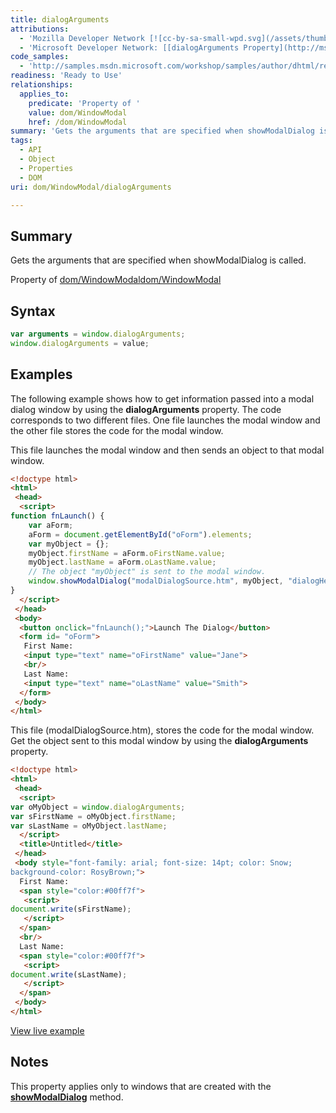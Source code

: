 ```yaml
---
title: dialogArguments
attributions:
  - 'Mozilla Developer Network [![cc-by-sa-small-wpd.svg](/assets/thumb/8/8c/cc-by-sa-small-wpd.svg/120px-cc-by-sa-small-wpd.svg.png)](http://creativecommons.org/licenses/by-sa/3.0/us/): [[dialogArguments](https://developer.mozilla.org/en-US/docs/Web/API/Window.dialogArguments) Article]'
  - 'Microsoft Developer Network: [[dialogArguments Property](http://msdn.microsoft.com/en-us/library/ie/ms533723(v=vs.85).aspx) Article]'
code_samples:
  - 'http://samples.msdn.microsoft.com/workshop/samples/author/dhtml/refs/dialogArgumentsCallerEX1.htm'
readiness: 'Ready to Use'
relationships:
  applies_to:
    predicate: 'Property of '
    value: dom/WindowModal
    href: /dom/WindowModal
summary: 'Gets the arguments that are specified when showModalDialog is called.'
tags:
  - API
  - Object
  - Properties
  - DOM
uri: dom/WindowModal/dialogArguments

---
```

## Summary

Gets the arguments that are specified when showModalDialog is called.

Property of [dom/WindowModal](/dom/WindowModal)[dom/WindowModal](/dom/WindowModal)

## Syntax

``` js
var arguments = window.dialogArguments;
window.dialogArguments = value;
```

## Examples

The following example shows how to get information passed into a modal dialog window by using the **dialogArguments** property. The code corresponds to two different files. One file launches the modal window and the other file stores the code for the modal window.

This file launches the modal window and then sends an object to that modal window.

``` html
<!doctype html>
<html>
 <head>
  <script>
function fnLaunch() {
    var aForm;
    aForm = document.getElementById("oForm").elements;
    var myObject = {};
    myObject.firstName = aForm.oFirstName.value;
    myObject.lastName = aForm.oLastName.value;
    // The object "myObject" is sent to the modal window.
    window.showModalDialog("modalDialogSource.htm", myObject, "dialogHeight:300px; dialogLeft:200px;");
}
  </script>
 </head>
 <body>
  <button onclick="fnLaunch();">Launch The Dialog</button>
  <form id= "oForm">
   First Name:
   <input type="text" name="oFirstName" value="Jane">
   <br/>
   Last Name:
   <input type="text" name="oLastName" value="Smith">
  </form>
 </body>
</html>
```

This file (modalDialogSource.htm), stores the code for the modal window. Get the object sent to this modal window by using the **dialogArguments** property.

``` html
<!doctype html>
<html>
 <head>
  <script>
var oMyObject = window.dialogArguments;
var sFirstName = oMyObject.firstName;
var sLastName = oMyObject.lastName;
  </script>
  <title>Untitled</title>
 </head>
 <body style="font-family: arial; font-size: 14pt; color: Snow;
background-color: RosyBrown;">
  First Name:
  <span style="color:#00ff7f">
   <script>
document.write(sFirstName);
   </script>
  </span>
  <br/>
  Last Name:
  <span style="color:#00ff7f">
   <script>
document.write(sLastName);
   </script>
  </span>
 </body>
</html>
```

[View live example](http://samples.msdn.microsoft.com/workshop/samples/author/dhtml/refs/dialogArgumentsCallerEX1.htm)

## Notes

This property applies only to windows that are created with the [**showModalDialog**](/dom/Window/showModalDialog) method.
